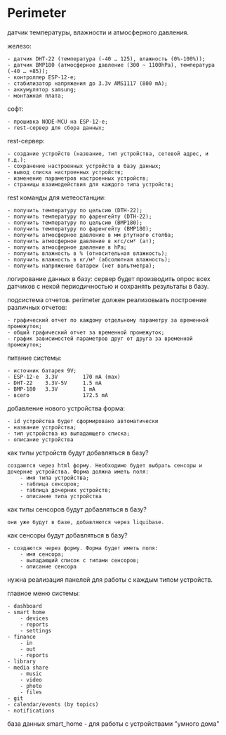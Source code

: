 # Perimeter

датчик температуры, влажности и атмосферного давления.

железо:

	- датчик DHT-22 (температура (-40 … 125), влажность (0%-100%));
	- датчик BMP180 (атмосферное давление (300 ~ 1100hPa), температура (-40 … +85));
	- контроллер ESP-12-e;
	- стабилизатор напряжения до 3.3v AMS1117 (800 mA);
	- аккумулятор samsung;
	- монтажная плата;

софт:

	- прошивка NODE-MCU на ESP-12-e;
	- rest-сервер для сбора данных;

rest-сервер:

	- создание устройств (название, тип устройства, сетевой адрес, и т.д.);
	- сохранение настроенных устройств в базу данных;
	- вывод списка настроенных устройств;
	- изменение параметров настроенных устройств;
	- страницы взаимодействия для каждого типа устройств;

rest команды для метеостанции:

	- получить температуру по цельсию (DTH-22);
	- получить температуру по фаренгейту (DTH-22);
	- получить температуру по цельсию (BMP180);
	- получить температуру по фаренгейту (BMP180);
	- получить атмосферное давление в мм ртутного столба;
	- получить атмосферное давление в кгс/см² (ат);
	- получить атмосферное давление в hPa;
	- получить влажность в % (относительная влажность);
	- получить влажность в кг/м³ (абсолютная влажность);
	- получить напряжение батареи (нет вольтметра);

логирование данных в базу:
	сервер будет производить опрос всех датчиков с некой периодичностью и сохранять результаты в базу.

подсистема отчетов. perimeter должен реализовыать построение различных отчетов:

	- графический отчет по каждому отдельному параметру за временной промежуток;
	- общий графический отчет за временной промежуток;
	- график зависимостей параметров друг от друга за временной промежуток;

питание системы:

	- источник батарея 9V;
	- ESP-12-e  3.3V        170 mA (max)
	- DHT-22    3.3V-5V     1.5 mA
	- BMP-180   3.3V        1 mA
	- всего                 172.5 mA

добавление нового устройства форма:

	- id устройства будет сформировано автоматически
	- название устройства;
	- тип устройства из выпадающего списка;
	- описание устройства
	
как типы устройств будут добавляться в базу?

	создаются через html форму. Необходимо будет выбрать сенсоры и дочерние устройства. Форма должна иметь поля:
		- имя типа устройства;
		- таблица сенсоров;
		- таблица дочерних устройств;
		- описание типа устройства
		
как типы сенсоров будут добавляться в базу?

	они уже будут в базе, добавляются через liquibase.
	
как сенсоры будут добавляться в базу?

	- создаются через форму. Форма будет иметь поля:
	    - имя сенсора;
	    - выпадающий список с типами сенсоров;
	    - описание сенсора

нужна реализация панелей для работы с каждым типом устройств.



главное меню системы:

	- dashboard
	- smart home
	    - devices
	    - reports
	    - settings
	- finance
	    - in
	    - out
	    - reports
	- library
	- media share
	    - music
	    - video
	    - photo
	    - files
	- git
	- calendar/events (by topics)
	- notifications

база данных smart_home - для работы с устройствами "умного дома"